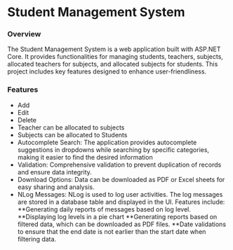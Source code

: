 # Student Management System
### Overview
The Student Management System is a web application built with ASP.NET Core. It provides functionalities for managing students, teachers, subjects, allocated teachers for subjects, and allocated subjects for students. This project includes key features designed to enhance user-friendliness.
 
 ### Features
 * Add
 * Edit
 * Delete
 * Teacher can be allocated to subjects
 * Subjects can be allocated to Students
 * Autocomplete Search: The application provides autocomplete suggestions in dropdowns while   searching by specific categories, making it easier to find the desired information
 * Validation: Comprehensive validation to prevent duplication of records and ensure data integrity.
 * Download Options: Data can be downloaded as PDF or Excel sheets for easy sharing and analysis.
 * NLog Messages: NLog is used to log user activities. The log messages are stored in a database table and displayed in the UI. Features include:
**Generating daily reports of messages based on log level.
**Displaying log levels in a pie chart
**Generating reports based on filtered data, which can be downloaded as PDF files.
**Date validations to ensure that the end date is not earlier than the start date when filtering data.
